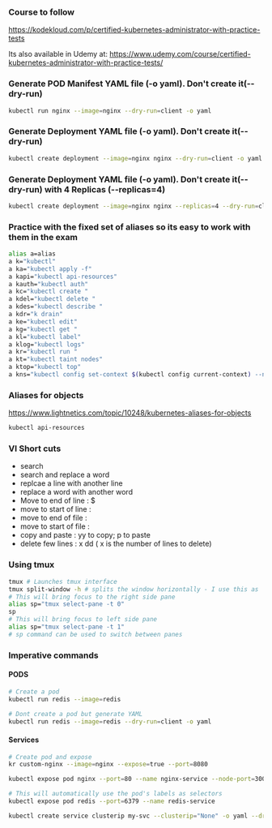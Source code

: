### Course to follow

https://kodekloud.com/p/certified-kubernetes-administrator-with-practice-tests

Its also available in Udemy at:
https://www.udemy.com/course/certified-kubernetes-administrator-with-practice-tests/

### Generate POD Manifest YAML file (-o yaml). Don't create it(--dry-run)

```sh
kubectl run nginx --image=nginx --dry-run=client -o yaml
```

### Generate Deployment YAML file (-o yaml). Don't create it(--dry-run)

```sh
kubectl create deployment --image=nginx nginx --dry-run=client -o yaml
```

### Generate Deployment YAML file (-o yaml). Don't create it(--dry-run) with 4 Replicas (--replicas=4)

```sh
kubectl create deployment --image=nginx nginx --replicas=4 --dry-run=client -o yaml > nginx-deployment.yaml
```

### Practice with the fixed set of aliases so its easy to work with them in the exam

```sh
alias a=alias
a k="kubectl"
a ka="kubectl apply -f"
a kapi="kubectl api-resources"
a kauth="kubectl auth"
a kc="kubectl create "
a kdel="kubectl delete "
a kdes="kubectl describe "
a kdr="k drain"
a ke="kubectl edit"
a kg="kubectl get "
a kl="kubectl label"
a klog="kubectl logs"
a kr="kubectl run "
a kt="kubectl taint nodes"
a ktop="kubectl top"
a kns="kubectl config set-context $(kubectl config current-context) --namespace  "
```

### Aliases for objects

https://www.lightnetics.com/topic/10248/kubernetes-aliases-for-objects

```sh
kubectl api-resources
```

### VI Short cuts

- search
- search and replace a word
- replcae a line with another line
- replace a word with another word
- Move to end of line : $
- move to start of line :
- move to end of file :
- move to start of file :
- copy and paste : yy to copy; p to paste
- delete few lines : x dd ( x is the number of lines to delete)

### Using tmux

```sh
tmux # Launches tmux interface
tmux split-window -h # splits the window horizontally - I use this as  my monitor is wide
# This will bring focus to the right side pane
alias sp="tmux select-pane -t 0"
sp
# This will bring focus to left side pane
alias sp="tmux select-pane -t 1"
# sp command can be used to switch between panes
```

### Imperative commands

#### PODS

```sh
# Create a pod
kubectl run redis --image=redis

# Dont create a pod but generate YAML
kubectl run redis --image=redis --dry-run=client -o yaml
```

#### Services

```sh
# Create pod and expose
kr custom-nginx --image=nginx --expose=true --port=8080

kubectl expose pod nginx --port=80 --name nginx-service --node-port=30080

# This will automatically use the pod's labels as selectors
kubectl expose pod redis --port=6379 --name redis-service

kubectl create service clusterip my-svc --clusterip="None" -o yaml --dry-run=client | kubectl set selector --local -f - 'environment=qa' -o yaml | kubectl create -f -

```
